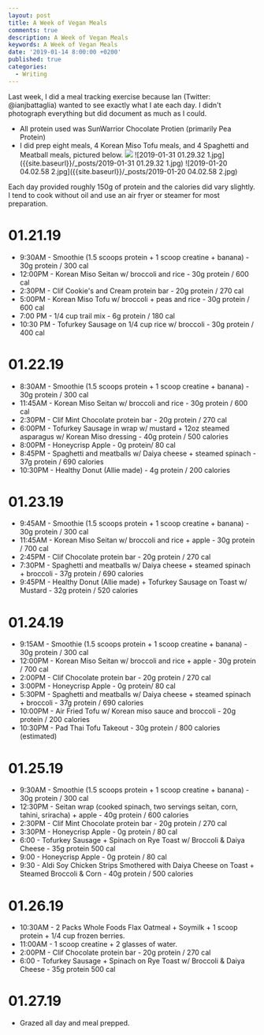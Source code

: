 ```yaml
---
layout: post
title: A Week of Vegan Meals
comments: true
description: A Week of Vegan Meals
keywords: A Week of Vegan Meals
date: '2019-01-14 8:00:00 +0200'
published: true
categories:
  - Writing
---
```

Last week, I did a meal tracking exercise because Ian (Twitter: @ianjbattaglia) wanted to see exactly what I ate each day. I didn't photograph everything but did document as much as I could. 

- All protein used was SunWarrior Chocolate Protien (primarily Pea Protein)
- I did prep eight meals, 4 Korean Miso Tofu meals, and 4 Spaghetti and Meatball meals, pictured below.
![]({{site.baseurl}}/_posts/2019-01-20%2004.02.58%202.jpg)
![2019-01-31 01.29.32 1.jpg]({{site.baseurl}}/_posts/2019-01-31 01.29.32 1.jpg)
![2019-01-20 04.02.58 2.jpg]({{site.baseurl}}/_posts/2019-01-20 04.02.58 2.jpg)

Each day provided roughly 150g of protein and the calories did vary slightly. I tend to cook without oil and use an air fryer or steamer for most preparation. 

# 01.21.19
* 9:30AM - Smoothie (1.5 scoops protein + 1 scoop creatine + banana) - 30g protein / 300 cal
* 12:00PM - Korean Miso Seitan w/ broccoli and rice - 30g protein / 600 cal
* 2:30PM - Clif Cookie's and Cream protein bar - 20g protein / 270 cal
* 5:00PM - Korean Miso Tofu w/ broccoli + peas and rice - 30g protein / 600 cal
* 7:00 PM - 1/4 cup trail mix - 6g protein / 180 cal
* 10:30 PM - Tofurkey Sausage on 1/4 cup rice w/ broccoli - 30g protein / 400 cal

# 01.22.19
* 8:30AM - Smoothie (1.5 scoops protein + 1 scoop creatine + banana) - 30g protein / 300 cal
* 11:45AM - Korean Miso Seitan w/ broccoli and rice - 30g protein / 600 cal
* 2:30PM - Clif Mint Chocolate protein bar - 20g protein / 270 cal
* 6:00PM - Tofurkey Sausage in wrap w/ mustard + 12oz steamed asparagus w/ Korean Miso dressing - 40g protein / 500 calories
* 8:00PM - Honeycrisp Apple - 0g protein/ 80 cal
* 8:45PM - Spaghetti and meatballs w/ Daiya cheese + steamed spinach - 37g protein / 690 calories
* 10:30PM - Healthy Donut (Allie made) - 4g protein / 200 calories

# 01.23.19
* 9:45AM - Smoothie (1.5 scoops protein + 1 scoop creatine + banana) - 30g protein / 300 cal
* 11:45AM - Korean Miso Seitan w/ broccoli and rice + apple - 30g protein / 700 cal
* 2:45PM - Clif Chocolate protein bar - 20g protein / 270 cal
* 7:30PM - Spaghetti and meatballs w/ Daiya cheese + steamed spinach + broccoli - 37g protein / 690 calories
* 9:45PM - Healthy Donut (Allie made) + Tofurkey Sausage on Toast w/ Mustard - 32g protein / 520 calories

# 01.24.19
* 9:15AM - Smoothie (1.5 scoops protein + 1 scoop creatine + banana) - 30g protein / 300 cal
* 12:00PM - Korean Miso Seitan w/ broccoli and rice + apple - 30g protein / 700 cal
* 2:00PM - Clif Chocolate protein bar - 20g protein / 270 cal
* 3:00PM - Honeycrisp Apple - 0g protein/ 80 cal
* 5:30PM - Spaghetti and meatballs w/ Daiya cheese + steamed spinach + broccoli - 37g protein / 690 calories
* 10:00PM - Air Fried Tofu w/ Korean miso sauce and broccoli - 20g protein / 200 calories
* 10:30PM - Pad Thai Tofu Takeout - 30g protein / 800 calories (estimated)

# 01.25.19
* 9:30AM - Smoothie (1.5 scoops protein + 1 scoop creatine + banana) - 30g protein / 300 cal
* 12:30PM - Seitan wrap (cooked spinach, two servings seitan, corn, tahini, sriracha) + apple - 40g protein / 600 calories
* 2:30PM - Clif Mint Chocolate protein bar - 20g protein / 270 cal
* 3:30PM - Honeycrisp Apple - 0g protein / 80 cal
* 6:00 - Tofurkey Sausage + Spinach on Rye Toast w/ Broccoli & Daiya Cheese - 35g protein 500 cal
* 9:00 - Honeycrisp Apple - 0g protein / 80 cal
* 9:30 - Aldi Soy Chicken Strips Smothered with Daiya Cheese on Toast + Steamed Broccoli & Corn - 40g protein / 500 calories

# 01.26.19
* 10:30AM - 2 Packs Whole Foods Flax Oatmeal + Soymilk + 1 scoop protein + 1/4 cup frozen berries.
* 11:00AM - 1 scoop creatine + 2 glasses of water.
* 2:00PM - Clif Chocolate protein bar - 20g protein / 270 cal
* 6:00 - Tofurkey Sausage + Spinach on Rye Toast w/ Broccoli & Daiya Cheese - 35g protein 500 cal

# 01.27.19
* Grazed all day and meal prepped.
